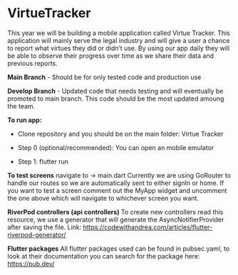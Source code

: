 # VirtueTracker
This year we will be building a mobile application called Virtue Tracker. This application will mainly serve the legal industry and will give a user a chance to report what virtues they did or didn’t use. By using our app daily they will be able to observe their progress over time as we share their data and previous reports.

**Main Branch** - Should be for only tested code and production use

**Develop Branch** - Updated code that needs testing and will eventually be promoted to main branch. This code should be the most updated amoung the team.

**To run app:**
- Clone repository and you should be on the main folder: Virtue Tracker

- Step 0 (optional/recommended): You can open an mobile emulator

- Step 1: flutter run

**To test screens** navigate to -> main.dart
Currently we are using GoRouter to handle our routes so we are automatically sent to either signIn or home. If you want to test a screen comment out the MyApp widget and uncomment the one above which will navigate to whichever screen you want.

**RiverPod controllers (api controllers)**
To create new controllers read this resource, we use a generator that will generate the AsyncNotifierProvider after saving the file. Link: https://codewithandrea.com/articles/flutter-riverpod-generator/

**Flutter packages** 
All flutter packages used can be found in pubsec.yaml, to look at their documentation you can search for the package here: https://pub.dev/

